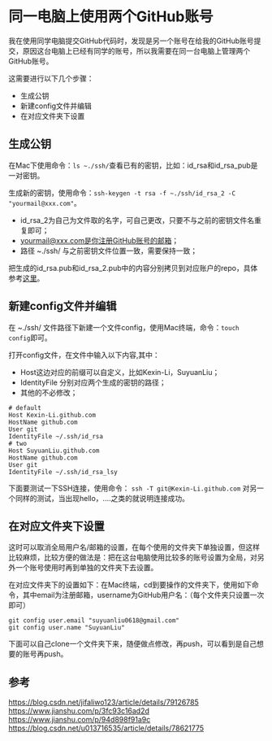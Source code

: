 # 同一电脑上使用两个GitHub账号

我在使用同学电脑提交GitHub代码时，发现是另一个账号在给我的GitHub账号提交，原因这台电脑上已经有同学的账号，所以我需要在同一台电脑上管理两个GitHub账号。

这需要进行以下几个步骤：
- 生成公钥
- 新建config文件并编辑
- 在对应文件夹下设置
## 生成公钥

在Mac下使用命令：`ls ~./ssh/`查看已有的密钥，比如：id_rsa和id_rsa_pub是一对密钥。 

生成新的密钥，使用命令：`ssh-keygen -t rsa -f ~./ssh/id_rsa_2 -C "yourmail@xxx.com"`。
- id_rsa_2为自己为文件取的名字，可自己更改，只要不与之前的密钥文件名重复即可；
- yourmail@xxx.com是你注册GitHub账号的邮箱；
- 路径 ~./ssh/ 与之前密钥文件位置一致，需要保持一致；

把生成的id_rsa.pub和id_rsa_2.pub中的内容分别拷贝到对应账户的repo，具体参考[这里](http://www.xuanfengge.com/using-ssh-key-link-github-photo-tour.html)。
## 新建config文件并编辑

在 ~./ssh/ 文件路径下新建一个文件config，使用Mac终端，命令：`touch config`即可。

打开config文件，在文件中输入以下内容,其中：
- Host这边对应的前缀可以自定义，比如Kexin-Li，SuyuanLiu；
- IdentityFile 分别对应两个生成的密钥的路径；
- 其他的不必修改；
```
# default                                                                       
Host Kexin-Li.github.com
HostName github.com
User git
IdentityFile ~/.ssh/id_rsa
# two                                                                           
Host SuyuanLiu.github.com
HostName github.com
User git
IdentityFile ~/.ssh/id_rsa_lsy
```

下面要测试一下SSH连接，使用命令：
`ssh -T git@Kexin-Li.github.com`
对另一个同样的测试，当出现hello，....之类的就说明连接成功。
## 在对应文件夹下设置

这时可以取消全局用户名/邮箱的设置，在每个使用的文件夹下单独设置，但这样比较麻烦，比较方便的做法是：把在这台电脑使用比较多的账号设置为全局，对另外一个账号使用时再到单独的文件夹下去设置。

在对应文件夹下的设置如下：在Mac终端，cd到要操作的文件夹下，使用如下命令，其中email为注册邮箱，username为GitHub用户名：（每个文件夹只设置一次即可）
```
git config user.email "suyuanliu0618@gmail.com"
git config user.name "SuyuanLiu"
```
下面可以自己clone一个文件夹下来，随便做点修改，再push，可以看到是自己想要的账号再push。



## 参考

https://blog.csdn.net/jifaliwo123/article/details/79126785  
https://www.jianshu.com/p/3fc93c16ad2d    
https://www.jianshu.com/p/94d898f91a9c     
https://blog.csdn.net/u013716535/article/details/78621775
